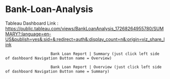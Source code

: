 # Bank-Loan-Analysis




Tableau Dashboard Link : https://public.tableau.com/views/BankLoanAnalysis_17268264955780/SUMMARY?:language=en-US&publish=yes&:sid=&:redirect=auth&:display_count=n&:origin=viz_share_link

                        Bank Loan Report | Summary (just click left side of dashboard Navigation Button name = Overview)
                        
                        Bank Loan Report | Overview (just click left side of dashboard Navigation Button name = Summary)



